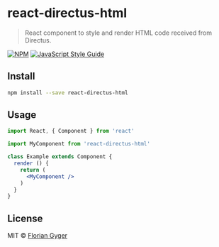 # react-directus-html

> React component to style and render HTML code received from Directus.

[![NPM](https://img.shields.io/npm/v/react-directus-html.svg)](https://www.npmjs.com/package/react-directus-html) [![JavaScript Style Guide](https://img.shields.io/badge/code_style-standard-brightgreen.svg)](https://standardjs.com)

## Install

```bash
npm install --save react-directus-html
```

## Usage

```jsx
import React, { Component } from 'react'

import MyComponent from 'react-directus-html'

class Example extends Component {
  render () {
    return (
      <MyComponent />
    )
  }
}
```

## License

MIT © [Florian Gyger](https://github.com/flogy)
